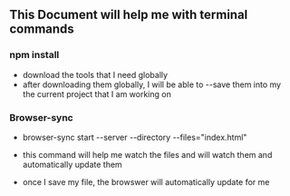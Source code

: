 ## This Document will help me with terminal commands



### npm install

  * download the tools that I need globally
  * after downloading them globally, I will be able to 
    --save them into my the current project that I am working on

### Browser-sync

  * browser-sync start --server --directory --files="index.html"

+ this command will help me watch the files and will watch them and automatically update them

+ once I save my file, the browswer will automatically update for me

